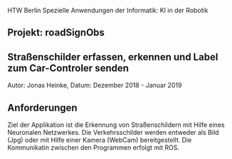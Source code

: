 HTW Berlin
Spezielle Anwendungen der Informatik: KI in der Robotik
## Projekt: roadSignObs
## Straßenschilder erfassen, erkennen und Label zum Car-Controler senden
Autor: Jonas Heinke, 
Datum: Dezember 2018 - Januar 2019

## Anforderungen
Ziel der Applikation ist die Erkennung von Straßenschildern mit Hilfe eines Neuronalen Netzwerkes. Die Verkehrsschilder werden entweder als Bild (Jpg) oder mit Hilfe einer Kamera (WebCam) bereitgestellt. Die Kommunikatin zwischen den Programmen erfolgt mit ROS.

